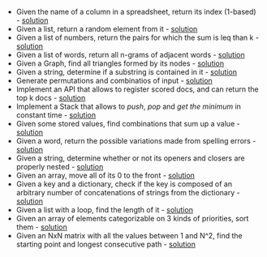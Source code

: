 - Given the name of a column in a spreadsheet, return its index (1-based) - [solution](spreadsheet_col_index.md)
- Given a list, return a random element from it - [solution](random_from_list.md)
- Given a list of numbers, return the pairs for which the sum is leq than k - [solution](sum_less_than_k.md)
- Given a list of words, return all n-grams of adjacent words - [solution](n-grams.md)
- Given a Graph, find all triangles formed by its nodes - [solution](triangles_in_graph.md)
- Given a string, determine if a substring is contained in it - [solution](sub_string_finder.md)
- Generate permutations and combinatios of input - [solution](permutations_and_combinations.md)
- Implement an API that allows to register scored docs, and can return the top k docs - [solution](top_docs.md)
- Implement a Stack that allows to *push*, *pop* and *get the minimum* in constant time - [solution](minimal_stack.md)
- Given some stored values, find combinations that sum up a value - [solution](nums_that_sum_up.md)
- Given a word, return the possible variations made from spelling errors - [solution](neighbor_words.md)
- Given a string, determine whether or not its openers and closers are properly nested - [solution](openers_closers.md)
- Given an array, move all of its 0 to the front - [solution](move_zeros.md)
- Given a key and a dictionary, check if the key is composed of an arbitrary number of concatenations of strings from the dictionary - [solution](key_is_combination.md)
- Given a list with a loop, find the length of it - [solution](list_loop.md)
- Given an array of elements categorizable on 3 kinds of priorities, sort them - [solution](categorized_sort.md)
- Given an NxN matrix with all the values between 1 and N^2, find the starting point and longest consecutive path - [solution](path_in_matrix.md)
